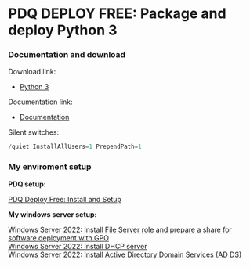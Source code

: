 # PDQ DEPLOY FREE: Package and deploy Python 3
### Documentation and download
Download link:

* [Python 3](https://www.python.org/downloads/)

Documentation link:

* [Documentation](https://docs.python.org/3/using/windows.html#installing-without-ui)

Silent switches:
```powershell
/quiet InstallAllUsers=1 PrependPath=1
```

### My enviroment setup
<b>PDQ setup:</b> <br />

[PDQ Deploy Free: Install and Setup](https://youtu.be/jB6SOhKFoHg) <br />

<b>My windows server setup:</b> <br />

[Windows Server 2022: Install File Server role and prepare a share for software deployment with GPO](https://youtu.be/jEWSdC2qwyA) <br />
[Windows Server 2022: Install DHCP server](https://youtu.be/8n0MD9stQis) <br />
[Windows Server 2022: Install Active Directory Domain Services (AD DS)](https://youtu.be/1cYewbW3Tl0) <br />